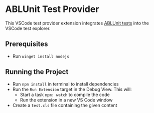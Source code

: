 # ABLUnit Test Provider

This VSCode test provider extension integrates [ABLUnit tests](https://docs.progress.com/bundle/openedge-developer-studio-help-122/page/Learn-About-ABLUnit-Test-Framework.html) into the VSCode test explorer.

## Prerequisites

- Run `winget install nodejs`

## Running the Project

- Run `npm install` in terminal to install dependencies
- Run the `Run Extension` target in the Debug View. This will:
	- Start a task `npm: watch` to compile the code
	- Run the extension in a new VS Code window
- Create a `test.cls` file containing the given content
